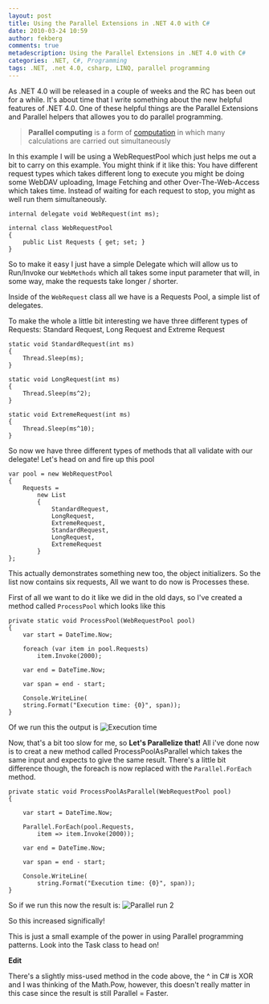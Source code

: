 ```yaml
---
layout: post
title: Using the Parallel Extensions in .NET 4.0 with C#
date: 2010-03-24 10:59
author: fekberg
comments: true
metadescription: Using the Parallel Extensions in .NET 4.0 with C#
categories: .NET, C#, Programming
tags: .NET, .net 4.0, csharp, LINQ, parallel programming
---
```

As .NET 4.0 will be released in a couple of weeks and the RC has been out for a while. It's about time that I write something about the new helpful features of .NET 4.0. One of these helpful things are the Parallel Extensions and Parallel helpers that allowes you to do parallel programming.<!--excerpt-->

<blockquote><strong>Parallel computing</strong> is a form of <a title="Computing" href="http://en.wikipedia.org/wiki/Computing">computation</a> in which many calculations are carried out simultaneously</blockquote>

In this example I will be using a WebRequestPool which just helps me out a bit to carry on this example. You might think if it like this: You have different request types which takes different long to execute you might be doing some WebDAV uploading, Image Fetching and other Over-The-Web-Access which takes time. Instead of waiting for each request to stop, you might as well run them simultaneously.


	internal delegate void WebRequest(int ms);

	internal class WebRequestPool
	{
		public List Requests { get; set; }
	}

So to make it easy I just have a simple Delegate which will allow us to Run/Invoke our `WebMethods` which all takes some input parameter that will, in some way, make the requests take longer / shorter.

Inside of the `WebRequest` class all we have is a Requests Pool, a simple list of delegates.

To make the whole a little bit interesting we have three different types of Requests: Standard Request, Long Request and Extreme Request

	static void StandardRequest(int ms)
	{
		Thread.Sleep(ms);
	}

	static void LongRequest(int ms)
	{
		Thread.Sleep(ms^2);
	}

	static void ExtremeRequest(int ms)
	{
		Thread.Sleep(ms^10);
	}

So now we have three different types of methods that all validate with our delegate! Let's head on and fire up this pool

	var pool = new WebRequestPool
	{
		Requests =
			new List
			{
				StandardRequest,
				LongRequest,
				ExtremeRequest,
				StandardRequest,
				LongRequest,
				ExtremeRequest
			}
	};

This actually demonstrates something new too, the object initializers. So the list now contains six requests, All we want to do now is Processes these.

First of all we want to do it like we did in the old days, so I've created a method called `ProcessPool` which looks like this

	private static void ProcessPool(WebRequestPool pool)
	{
		var start = DateTime.Now;

		foreach (var item in pool.Requests)
			item.Invoke(2000);

		var end = DateTime.Now;

		var span = end - start;

		Console.WriteLine(
		string.Format("Execution time: {0}", span));
	}

Of we run this the output is
<img src="http://cdn.filipekberg.se/fekberg-blog/using-the-parallel-extensions-in-net-4-0-with-c/parallel_run_1.png" alt="Execution time" />

Now, that's a bit too slow for me, so <strong>Let's Parallelize that!</strong> All i've done now is to creat a new method called ProcessPoolAsParallel which takes the same input and expects to give the same result. There's a little bit difference though, the foreach is now replaced with the `Parallel.ForEach` method.

	private static void ProcessPoolAsParallel(WebRequestPool pool)
	{

		var start = DateTime.Now;

		Parallel.ForEach(pool.Requests,
			item => item.Invoke(2000));

		var end = DateTime.Now;

		var span = end - start;

		Console.WriteLine(
			string.Format("Execution time: {0}", span));
	}

So if we run this now the result is:
<img src="http://cdn.filipekberg.se/fekberg-blog/using-the-parallel-extensions-in-net-4-0-with-c/parallel_run_2.png" alt="Parallel run 2" />

So this increased significally!

This is just a small example of the power in using Parallel programming patterns. Look into the Task class to head on!

<strong>Edit</strong>

There's a slightly miss-used method in the code above, the ^ in C# is XOR and I was thinking of the Math.Pow, however, this doesn't really matter in this case since the result is still Parallel = Faster.
